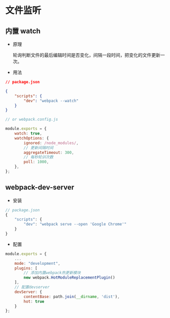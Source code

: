 # 文件监听

## 内置 watch

-   原理

    轮询判断文件的最后编辑时间是否变化，间隔一段时间，把变化的文件更新一次。

-   用法

```json
// package.json

{
    "scripts": {
        "dev": "webpack --watch"
    }
}
```

```js
// or webpack.config.js

module.exports = {
    watch: true,
    watchOptions: {
        ignored: /node_modules/,
        // 更新间隔时间
        aggregateTimeout: 300,
        // 每秒轮训次数
        poll: 1000,
    },
};
```

## webpack-dev-server

-   安装

```js
// package.json
{
    "scripts": {
        "dev": "webpack serve --open 'Google Chrome'"
    }
}
```

-   配置

```js
module.exports = {
    ...
    mode: "development",
    plugins: [
        // 添加内置webpack热更新模块
        new webpack.HotModuleReplacementPlugin()
    ],
    // 配置devserver
    devServer: {
        contentBase: path.join(__dirname, 'dist'),
        hot: true
    }
};
```
